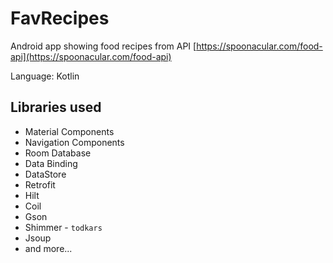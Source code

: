 # FavRecipes
Android app showing food recipes from API [https://spoonacular.com/food-api](https://spoonacular.com/food-api)

Language: Kotlin

## Libraries used 

- Material Components
- Navigation Components
- Room Database
- Data Binding
- DataStore
- Retrofit
- Hilt
- Coil
- Gson
- Shimmer - `todkars`
- Jsoup
- and more...
